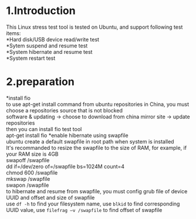# 1.Introduction
This Linux stress test tool is tested on Ubuntu, and support following test items:  
  *Hard disk/USB device read/write test  
  *Sytem suspend and resume test  
  *System hibernate and resume test  
  *System restart test  

# 2.preparation
*install fio  
to use apt-get install command from ubuntu repositories in China, you must choose a repositories source that is not blocked  
   software & updating -> choose to download from china mirror site -> update repositories  
then you can install fio test tool  
   apt-get install fio
*enable hibernate using swapfile  
ubuntu create a default swapfile in root path when system is installed    
It's recommanded to resize the swapfile to the size of RAM, for example, if your RAM size is 4GB  
    swapoff /swapfile  
    dd if=/dev/zero of=/swapfile bs=1024M count=4  
    chmod 600 /swapfile  
    mkswap /swapfile  
    swapon /swapfile  
to hibernate and resume from swapfile, you must config grub file of device UUID and offset and size of swapfile   
use `df -h` to find your filesystem name, use `blkid` to find corresponding UUID value, use `filefrag –v /swapfile` to find offset of swapfile
